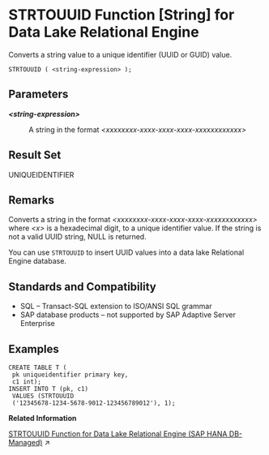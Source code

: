 <!-- loioa58683c184f21015bb5cb68f114bbcb9 -->

# STRTOUUID Function \[String\] for Data Lake Relational Engine

Converts a string value to a unique identifier \(UUID or GUID\) value.



```
STRTOUUID ( <string-expression> ); 
```



<a name="loioa58683c184f21015bb5cb68f114bbcb9__STRTOUUID_parm1"/>

## Parameters


<dl>
<dt><b>

*<string-expression\>* 

</b></dt>
<dd>

A string in the format *<xxxxxxxx-xxxx-xxxx-xxxx-xxxxxxxxxxxx\>*



</dd>
</dl>



<a name="loioa58683c184f21015bb5cb68f114bbcb9__STRTOUUID_returns1"/>

## Result Set

UNIQUEIDENTIFIER



<a name="loioa58683c184f21015bb5cb68f114bbcb9__STRTOUUID_remarks1"/>

## Remarks

Converts a string in the format *<xxxxxxxx-xxxx-xxxx-xxxx-xxxxxxxxxxxx\>* where *<x\>* is a hexadecimal digit, to a unique identifier value. If the string is not a valid UUID string, NULL is returned.

You can use `STRTOUUID` to insert UUID values into a data lake Relational Engine database.



<a name="loioa58683c184f21015bb5cb68f114bbcb9__STRTOUUID_standards1"/>

## Standards and Compatibility

-   SQL – Transact-SQL extension to ISO/ANSI SQL grammar
-   SAP database products – not supported by SAP Adaptive Server Enterprise



<a name="loioa58683c184f21015bb5cb68f114bbcb9__STRTOUUID_example1"/>

## Examples

```
CREATE TABLE T (
 pk uniqueidentifier primary key,
 c1 int); 
INSERT INTO T (pk, c1)
 VALUES (STRTOUUID
 ('12345678-1234-5678-9012-123456789012'), 1);
```

**Related Information**  


[STRTOUUID Function for Data Lake Relational Engine (SAP HANA DB-Managed)](https://help.sap.com/viewer/a898e08b84f21015969fa437e89860c8/2024_3_QRC/en-US/5572345aa04d4c2fbd9b9589ed18e296.html "Converts a string value to a unique identifier (UUID or GUID) value.") :arrow_upper_right:

